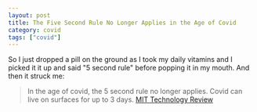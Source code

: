 ```yaml
---
layout: post
title: The Five Second Rule No Longer Applies in the Age of Covid
category: covid
tags: ["covid"]
---
```

So I just dropped a pill on the ground as I took my daily vitamins and I picked it it up and said "5 second rule" before popping it in my mouth.  And then it struck me:

> In the age of covid, the 5 second rule no longer applies.  Covid can live on surfaces for up to 3 days.  [MIT Technology Review](https://www.technologyreview.com/s/615348/heres-how-long-the-coronavirus-can-stay-in-the-air-and-on-packages/)
